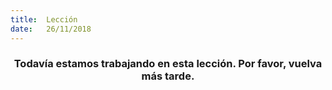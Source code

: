 ```yaml
---
title:  Lección
date:   26/11/2018
---
```


### <center>Todavía estamos trabajando en esta lección. Por favor, vuelva más tarde.</center>
